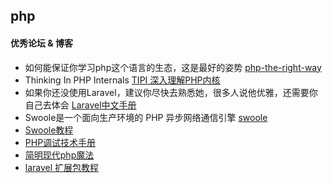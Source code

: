 ## php
#### 优秀论坛 & 博客

- 如何能保证你学习php这个语言的生态，这是最好的姿势 [php-the-right-way](https://phptherightway.com/)
- Thinking In PHP Internals [TIPI 深入理解PHP内核](http://www.php-internals.com/) 
- 如果你还没使用Laravel，建议你尽快去熟悉她，很多人说他优雅，还需要你自己去体会 [Laravel中文手册](https://learnku.com/docs/laravel/5.5)
- Swoole是一个面向生产环境的 PHP 异步网络通信引擎 [swoole](https://www.swoole.com/)
- [Swoole教程](https://learnku.com/swoole)
- [PHP调试技术手册](http://www.laruence.com/2010/06/21/1608.html)
- [简明现代php魔法](http://www.nowamagic.net/librarys/books/contents/php)
- [laravel 扩展包教程](https://learnku.com/courses/laravel-package/solving-cross-domain-problems-cors-barryvdhlaravel-cors/2026)